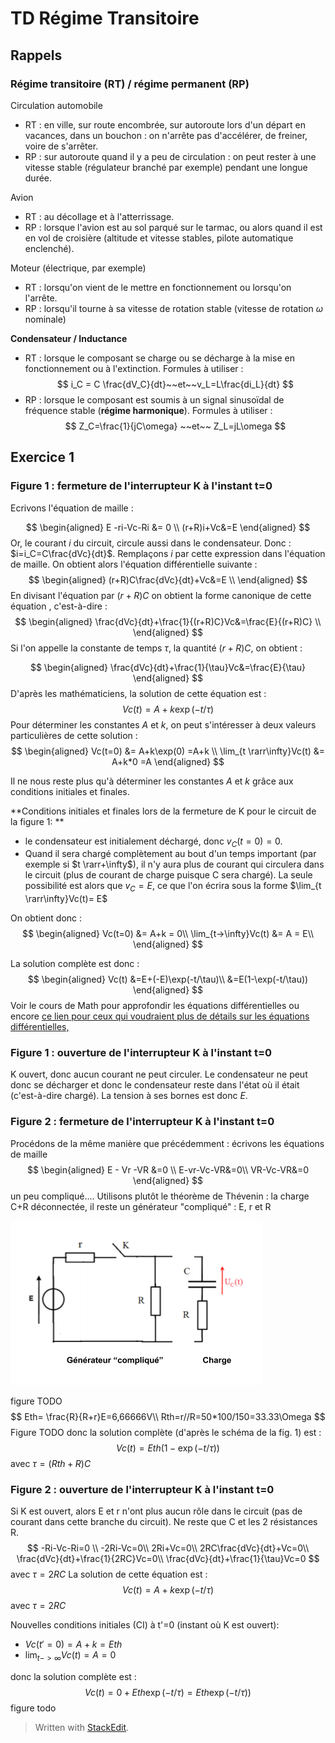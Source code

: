 # TD Régime Transitoire

## Rappels
### Régime transitoire (RT) / régime permanent (RP)
Circulation automobile
* RT : en ville, sur route encombrée, sur autoroute lors d'un départ en vacances, dans un bouchon : on n'arrête pas d'accélérer, de freiner, voire de s'arrêter.
* RP : sur autoroute quand il y a peu de circulation : on peut rester à une vitesse stable (régulateur branché par exemple) pendant une longue durée.

Avion 
* RT : au décollage et à l'atterrissage.
* RP : lorsque l'avion est au sol parqué sur le tarmac, ou alors quand il est en vol de croisière (altitude et vitesse stables, pilote automatique enclenché).

Moteur (électrique, par exemple)

* RT : lorsqu'on vient de le mettre en fonctionnement ou lorsqu'on l'arrête.
* RP : lorsqu'il tourne à sa vitesse de rotation stable (vitesse de rotation $\omega$ nominale)

**Condensateur / Inductance**
* RT : lorsque le composant se charge ou se décharge à la mise en fonctionnement ou à l'extinction. Formules à utiliser :
$$
i_C = C \frac{dV_C}{dt}~~et~~v_L=L\frac{di_L}{dt}
$$
* RP : lorsque le composant est soumis à un signal sinusoïdal de fréquence stable (**régime harmonique**). Formules à utiliser :
$$
Z_C=\frac{1}{jC\omega} ~~et~~ Z_L=jL\omega
$$
## Exercice  1

### Figure 1 : fermeture de l'interrupteur K à l'instant t=0
Ecrivons l'équation de maille :

$$
\begin{aligned}
E -ri-Vc-Ri &= 0 \\
(r+R)i+Vc&=E 
\end{aligned}
$$
Or, le courant $i$  du circuit, circule aussi dans le condensateur. Donc : $i=i_C=C\frac{dVc}{dt}$. Remplaçons $i$ par cette expression dans l'équation de maille. On obtient alors l'équation différentielle suivante : 
$$
\begin{aligned}
(r+R)C\frac{dVc}{dt}+Vc&=E \\
\end{aligned}
$$
En divisant l'équation par $(r+R)C$ on obtient la forme canonique de cette équation , c'est-à-dire : 
$$
\begin{aligned}
\frac{dVc}{dt}+\frac{1}{(r+R)C}Vc&=\frac{E}{(r+R)C} \\
\end{aligned}
$$
Si l'on appelle  la constante de temps $\tau$, la quantité $(r+R)C$, on obtient :

$$
\begin{aligned}
\frac{dVc}{dt}+\frac{1}{\tau}Vc&=\frac{E}{\tau} 
\end{aligned}
$$
D'après les mathématiciens, la solution de cette équation est : 
$$
Vc(t)=A+k\exp(-t/\tau)
$$
Pour déterminer les constantes $A$ et $k$, on peut s'intéresser à deux valeurs particulières de cette solution :
$$
\begin{aligned}
Vc(t=0) &= A+k\exp(0) =A+k \\ 
\lim_{t \rarr\infty}Vc(t) &= A+k*0 =A 
\end{aligned}
$$

Il ne nous reste plus qu'à déterminer les constantes $A$ et $k$ grâce aux conditions initiales et finales.

**Conditions initiales et finales lors de la fermeture de K pour le circuit de la figure 1: **

* le condensateur est initialement déchargé, donc $v_C(t=0)=0$. 
* Quand il sera chargé complètement au bout d'un temps important (par exemple si $t \rarr+\infty$), il n'y aura plus de courant qui circulera dans le circuit (plus de courant de charge puisque C sera chargé). La seule possibilité est alors que $v_C=E$, ce que l'on écrira sous la forme $\lim_{t \rarr\infty}Vc(t)= E$

On obtient donc :
$$
\begin{aligned}
Vc(t=0) &= A+k = 0\\
\lim_{t->\infty}Vc(t) &= A = E\\
\end{aligned}
$$

La solution complète est donc :
$$
\begin{aligned}
Vc(t) &=E+(-E)\exp(-t/\tau)\\
&=E(1-\exp(-t/\tau))
\end{aligned}
$$
Voir le cours de Math pour approfondir les équations différentielles ou encore [ce lien pour ceux qui voudraient plus de détails sur les équations différentielles,](http://www.tsi.lycee-louis-vincent.fr/wp-content/uploads/2013/12/equadiff.pdf) 

### Figure 1 : ouverture de l'interrupteur K à l'instant t=0
K ouvert, donc aucun courant ne peut circuler. Le condensateur ne peut donc se décharger et donc le condensateur reste dans l'état où il était (c'est-à-dire chargé). La tension à ses bornes est donc $E$.


### Figure 2 : fermeture de l'interrupteur K à l'instant t=0
Procédons de la même manière que précédemment : écrivons les équations de maille
$$
\begin{aligned}
E - Vr -VR &=0 \\
E-vr-Vc-VR&=0\\
VR-Vc-VR&=0
\end{aligned}
$$
un peu compliqué....
Utilisons plutôt le théorème de Thévenin : la charge C+R déconnectée, il reste un générateur "compliqué" : E, r et R

![enter image description here](fig2Thevenin.png)

figure TODO
$$
Eth= \frac{R}{R+r}E=6,66666V\\
Rth=r//R=50*100/150=33.33\Omega
$$
Figure TODO
donc la solution complète (d'après le schéma de la fig. 1) est :
$$
Vc(t)=Eth(1-\exp(-t/\tau))
$$
avec $\tau=(Rth+R)C$
### Figure 2 : ouverture de l'interrupteur K à l'instant t=0

Si K est ouvert, alors E et r n'ont plus aucun rôle dans le circuit (pas de courant dans cette branche du circuit). Ne reste que C et les 2 résistances R.
$$
-Ri-Vc-Ri=0 \\
-2Ri-Vc=0\\
2Ri+Vc=0\\
2RC\frac{dVc}{dt}+Vc=0\\
\frac{dVc}{dt}+\frac{1}{2RC}Vc=0\\
\frac{dVc}{dt}+\frac{1}{\tau}Vc=0
$$
avec $\tau=2RC$
La solution de cette équation est : 
$$
Vc(t)=A+k\exp(-t/\tau)
$$
avec $\tau=2RC$

Nouvelles conditions initiales (CI)  à t'=0 (instant où K est ouvert): 

* $Vc(t'=0) = A+k = Eth$ 
*  $\lim_{t->\infty}Vc(t)= A = 0$

donc la solution complète est :
$$
Vc(t)=0+Eth\exp(-t/\tau)=Eth\exp(-t/\tau))
$$
figure todo

> Written with [StackEdit](https://stackedit.io/).
<!--stackedit_data:
eyJoaXN0b3J5IjpbMTkxMjI2MzY1NiwxMTM3MDkyMDk0XX0=
-->
